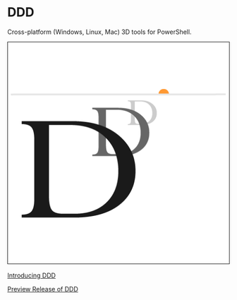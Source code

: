 # DDD
Cross-platform (Windows, Linux, Mac) 3D tools for PowerShell.

![alt text](DDD.png "DDD")

[Introducing DDD](http://www.davidlenihan.com/2020/04/17/introducing-ddd/)

[Preview Release of DDD](http://www.davidlenihan.com/2020/11/08/preview-release-of-ddd/)
